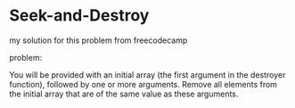 # Seek-and-Destroy
my solution for this problem from freecodecamp


problem: 

You will be provided with an initial array (the first argument in the destroyer function), followed by one or more arguments. Remove all elements from the initial array that are of the same value as these arguments.
